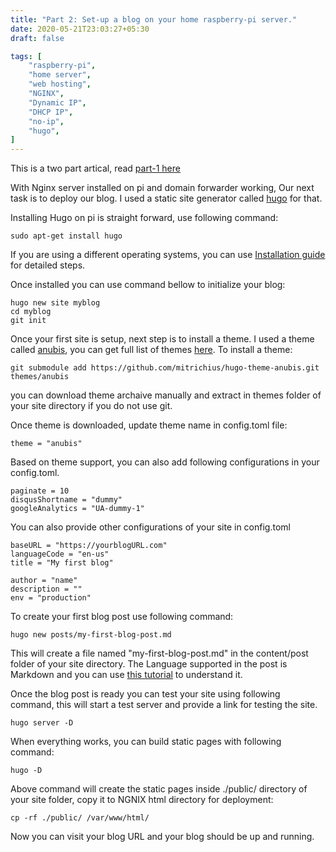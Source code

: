 ```yaml
---
title: "Part 2: Set-up a blog on your home raspberry-pi server."
date: 2020-05-21T23:03:27+05:30
draft: false

tags: [
    "raspberry-pi",
    "home server",
    "web hosting",
    "NGINX",
    "Dynamic IP",
    "DHCP IP",
    "no-ip",
    "hugo",
]
---
```


This is a two part artical, read [part-1 here](/posts/testpost/)

With Nginx server installed on pi and domain forwarder working, Our next task is to deploy our blog. I used a static site generator called [hugo](https://gohugo.io) for that. 

Installing Hugo on pi is straight forward, use following command:

```
sudo apt-get install hugo
```

If you are using a different operating systems, you can use [Installation guide](https://gohugo.io/getting-started/installing) for detailed steps.


Once installed you can use command bellow to initialize your blog:

```
hugo new site myblog
cd myblog
git init
```

Once your first site is setup, next step is to install a theme. I used a theme called [anubis](https://themes.gohugo.io/hugo-theme-anubis/), you can get full list of themes [here](https://themes.gohugo.io/). To install a theme:

```
git submodule add https://github.com/mitrichius/hugo-theme-anubis.git themes/anubis

```

you can download theme archaive manually and extract in themes folder of your site directory if you do not use git.

Once theme is downloaded, update theme name in config.toml file:
```
theme = "anubis"
```

Based on theme support, you can also add following configurations in your config.toml.
```
paginate = 10
disqusShortname = "dummy"
googleAnalytics = "UA-dummy-1"
```

You can also provide other configurations of your site in config.toml
```
baseURL = "https://yourblogURL.com"
languageCode = "en-us"
title = "My first blog"

author = "name"
description = ""
env = "production"
```

To create your first blog post use following command:
```
hugo new posts/my-first-blog-post.md
```

This will create a file named "my-first-blog-post.md" in the  content/post folder of your site directory.
The Language supported in the post is Markdown and you can use [this tutorial](https://www.markdownguide.org/cheat-sheet/) to understand it.

Once the blog post is ready you can test your site using following command, this will start a test server and provide a link for testing the site.
```
hugo server -D

```

When everything works, you can build static pages with following command:
```
hugo -D 
```

Above command will create the static pages inside ./public/ directory of your site folder, copy it to NGNIX html directory for deployment:
```
cp -rf ./public/ /var/www/html/
```

Now you can visit your blog URL and your blog should be up and running.


